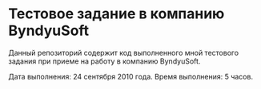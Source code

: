 Тестовое задание в компанию ByndyuSoft
==========================

Данный репозиторий содержит код выполненного мной тестового задания при приеме на работу в компанию ByndyuSoft.

Дата выполнения: 24 сентября 2010 года.
Время выполнения: 5 часов.

